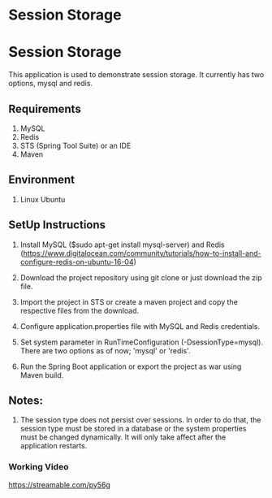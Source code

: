 # Session Storage
# Session Storage

This application is used to demonstrate session storage. It currently has two options, mysql and redis.

## Requirements

1. MySQL
2. Redis
3. STS (Spring Tool Suite) or an IDE
4. Maven


## Environment

1. Linux Ubuntu


## SetUp Instructions

1. Install MySQL ($sudo apt-get install mysql-server) and Redis (https://www.digitalocean.com/community/tutorials/how-to-install-and-configure-redis-on-ubuntu-16-04)

2. Download the project repository using git clone or just download the zip file.

3. Import the project in STS or create a maven project and copy the respective files from the download.

4. Configure application.properties file with MySQL and Redis credentials. 

5. Set system parameter in RunTimeConfiguration  (-DsessionType=mysql). There are two options as of now; 'mysql' or 'redis'.

6. Run the Spring Boot application or export the project as war using Maven build. 



## Notes:

1. The session type does not persist over sessions. In order to do that, the session type must be stored in a database or the system properties must be changed dynamically. It will only take affect after the application restarts.




### Working Video

https://streamable.com/py56g
